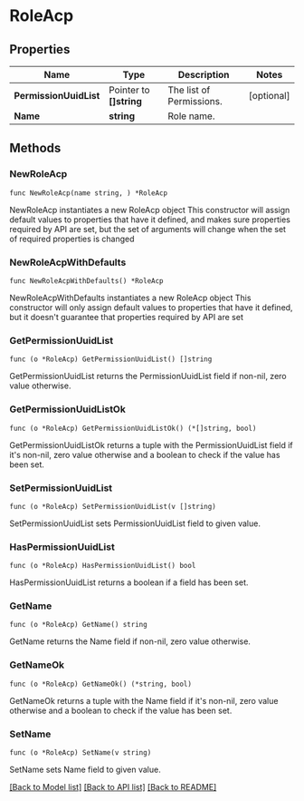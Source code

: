# RoleAcp

## Properties

Name | Type | Description | Notes
------------ | ------------- | ------------- | -------------
**PermissionUuidList** | Pointer to **[]string** | The list of Permissions. | [optional] 
**Name** | **string** | Role name. | 

## Methods

### NewRoleAcp

`func NewRoleAcp(name string, ) *RoleAcp`

NewRoleAcp instantiates a new RoleAcp object
This constructor will assign default values to properties that have it defined,
and makes sure properties required by API are set, but the set of arguments
will change when the set of required properties is changed

### NewRoleAcpWithDefaults

`func NewRoleAcpWithDefaults() *RoleAcp`

NewRoleAcpWithDefaults instantiates a new RoleAcp object
This constructor will only assign default values to properties that have it defined,
but it doesn't guarantee that properties required by API are set

### GetPermissionUuidList

`func (o *RoleAcp) GetPermissionUuidList() []string`

GetPermissionUuidList returns the PermissionUuidList field if non-nil, zero value otherwise.

### GetPermissionUuidListOk

`func (o *RoleAcp) GetPermissionUuidListOk() (*[]string, bool)`

GetPermissionUuidListOk returns a tuple with the PermissionUuidList field if it's non-nil, zero value otherwise
and a boolean to check if the value has been set.

### SetPermissionUuidList

`func (o *RoleAcp) SetPermissionUuidList(v []string)`

SetPermissionUuidList sets PermissionUuidList field to given value.

### HasPermissionUuidList

`func (o *RoleAcp) HasPermissionUuidList() bool`

HasPermissionUuidList returns a boolean if a field has been set.

### GetName

`func (o *RoleAcp) GetName() string`

GetName returns the Name field if non-nil, zero value otherwise.

### GetNameOk

`func (o *RoleAcp) GetNameOk() (*string, bool)`

GetNameOk returns a tuple with the Name field if it's non-nil, zero value otherwise
and a boolean to check if the value has been set.

### SetName

`func (o *RoleAcp) SetName(v string)`

SetName sets Name field to given value.



[[Back to Model list]](../README.md#documentation-for-models) [[Back to API list]](../README.md#documentation-for-api-endpoints) [[Back to README]](../README.md)


